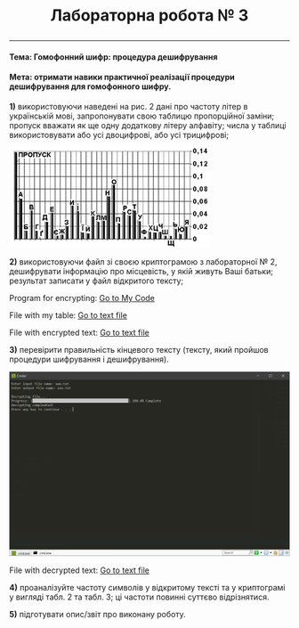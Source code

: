 # <p align = "center">__Лабораторна робота № 3__</p>

---

#### __Тема: Гомофонний шифр: процедура дешифрування__

#### __Мета: отримати навики практичної реалізації процедури дешифрування для гомофонного шифру.__

__1)__	використовуючи наведені на рис. 2 дані про частоту літер в українській мові, запропонувати свою таблицю пропорційної заміни; пропуск вважати як ще одну додаткову літеру алфавіту; числа у таблиці використовувати або усі двоцифрові, або усі трицифрові;

![1](screenshots/1.png)

__2)__	використовуючи файл зі своєю криптограмою з лабораторної № 2, дешифрувати інформацію про місцевість, у якій живуть Ваші батьки; результат записати у файл відкритого тексту;

Program for encrypting:
<a href="files/AZI_lab-3" download>Go to My Code</a>

File with my table:
<a href="files/table.txt" download>Go to text file</a>

File with encrypted text:
<a href="files/aaa.txt" download>Go to text file</a>

__3)__	перевірити правильність кінцевого тексту (тексту, який пройшов процедури шифрування і дешифрування).

![1](screenshots/2.png)

File with decrypted text:
<a href="files/eee.txt" download>Go to text file</a>


__4)__	проаналізуйте частоту символів у відкритому тексті та у криптограмі у вигляді табл. 2 та табл. 3; ці частоти повинні суттєво відрізнятися.


__5)__	підготувати опис/звіт про виконану роботу.

